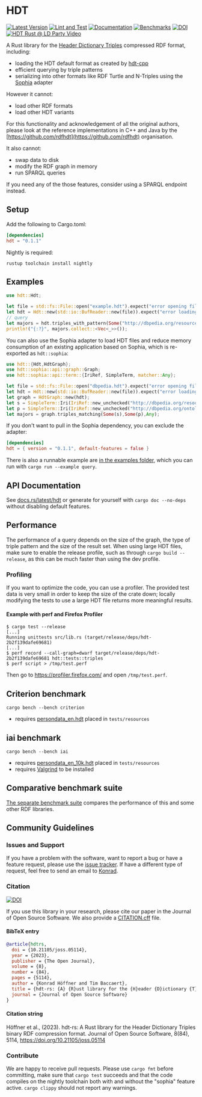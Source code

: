 # HDT

[![Latest Version](https://img.shields.io/crates/v/hdt.svg)](https://crates.io/crates/hdt)
[![Lint and Test](https://github.com/konradhoeffner/hdt/actions/workflows/lint_and_test.yml/badge.svg)](https://github.com/konradhoeffner/hdt/actions/workflows/lint_and_test.yml)
[![Documentation](https://docs.rs/hdt/badge.svg)](https://docs.rs/hdt/)
[![Benchmarks](https://img.shields.io/badge/Benchmarks--x.svg?style=social)](https://github.com/KonradHoeffner/hdt_benchmark/blob/master/benchmark_results.ipynb)
[![DOI](https://joss.theoj.org/papers/10.21105/joss.05114/status.svg)](https://doi.org/10.21105/joss.05114)
[![HDT Rust @ LD Party Video](https://img.shields.io/badge/video-8A2BE2)](https://www.youtube.com/watch?v=R-S0o_UwPMk)


A Rust library for the [Header Dictionary Triples](https://www.rdfhdt.org/) compressed RDF format, including:

* loading the HDT default format as created by [hdt-cpp](https://github.com/rdfhdt/hdt-cpp)
* efficient querying by triple patterns
* serializing into other formats like RDF Turtle and N-Triples using the [Sophia](https://crates.io/crates/sophia) adapter

However it cannot:

* load other RDF formats
* load other HDT variants

For this functionality and acknowledgement of all the original authors, please look at the reference implementations in C++ and Java by the [https://github.com/rdfhdt](https://github.com/rdfhdt) organisation.

It also cannot:

* swap data to disk
* modify the RDF graph in memory
* run SPARQL queries

If you need any of the those features, consider using a SPARQL endpoint instead.

## Setup
Add the following to Cargo.toml:

```toml
[dependencies]
hdt = "0.1.1"
```

Nightly is required:

    rustup toolchain install nightly

## Examples

```rust
use hdt::Hdt;

let file = std::fs::File::open("example.hdt").expect("error opening file");
let hdt = Hdt::new(std::io::BufReader::new(file)).expect("error loading HDT");
// query
let majors = hdt.triples_with_pattern(Some("http://dbpedia.org/resource/Leipzig"), Some("http://dbpedia.org/ontology/major"),None);
println!("{:?}", majors.collect::<Vec<_>>());
```

You can also use the Sophia adapter to load HDT files and reduce memory consumption of an existing application based on Sophia, which is re-exported as `hdt::sophia`:

```rust
use hdt::{Hdt,HdtGraph};
use hdt::sophia::api::graph::Graph;
use hdt::sophia::api::term::{IriRef, SimpleTerm, matcher::Any};

let file = std::fs::File::open("dbpedia.hdt").expect("error opening file");
let hdt = Hdt::new(std::io::BufReader::new(file)).expect("error loading HDT");
let graph = HdtGraph::new(hdt);
let s = SimpleTerm::Iri(IriRef::new_unchecked("http://dbpedia.org/resource/Leipzig".into()));
let p = SimpleTerm::Iri(IriRef::new_unchecked("http://dbpedia.org/ontology/major".into()));
let majors = graph.triples_matching(Some(s),Some(p),Any);
```

If you don't want to pull in the Sophia dependency, you can exclude the adapter:

```toml
[dependencies]
hdt = { version = "0.1.1", default-features = false }
```

There is also a runnable example are [in the examples folder](https://github.com/KonradHoeffner/hdt/tree/main/examples), which you can run with `cargo run --example query`.

## API Documentation

See [docs.rs/latest/hdt](https://docs.rs/hdt) or generate for yourself with `cargo doc --no-deps` without disabling default features.

## Performance
The performance of a query depends on the size of the graph, the type of triple pattern and the size of the result set.
When using large HDT files, make sure to enable the release profile, such as through `cargo build --release`, as this can be much faster than using the dev profile.

### Profiling
If you want to optimize the code, you can use a profiler.
The provided test data is very small in order to keep the size of the crate down; locally modifying the tests to use a large HDT file returns more meaningful results.

#### Example with perf and Firefox Profiler

    $ cargo test --release
    [...]
    Running unittests src/lib.rs (target/release/deps/hdt-2b2f139dafe69681)
    [...]
    $ perf record --call-graph=dwarf target/release/deps/hdt-2b2f139dafe69681 hdt::tests::triples
    $ perf script > /tmp/test.perf

Then go to <https://profiler.firefox.com/> and open `/tmp/test.perf`.

## Criterion benchmark

    cargo bench --bench criterion

* requires [persondata\_en.hdt](https://github.com/KonradHoeffner/hdt/releases/download/benchmarkdata/persondata_en.hdt.bz2) placed in `tests/resources`

## iai benchmark

    cargo bench --bench iai

* requires [persondata\_en\_10k.hdt](https://github.com/KonradHoeffner/hdt/releases/download/benchmarkdata/persondata_en_10k.hdt.bz2) placed in `tests/resources`
* requires [Valgrind](https://valgrind.org/) to be installed

## Comparative benchmark suite

[The separate benchmark suite](https://github.com/KonradHoeffner/hdt_benchmark/blob/master/benchmark_results.ipynb) compares the performance of this and some other RDF libraries.

## Community Guidelines

### Issues and Support
If you have a problem with the software, want to report a bug or have a feature request, please use the [issue tracker](https://github.com/KonradHoeffner/hdt/issues).
If have a different type of request, feel free to send an email to [Konrad](mailto:konrad.hoeffner@uni-leipzig.de).

### Citation

[![DOI](https://joss.theoj.org/papers/10.21105/joss.05114/status.svg)](https://doi.org/10.21105/joss.05114)

If you use this library in your research, please cite our paper in the Journal of Open Source Software.
We also provide a [CITATION.cff](./CITATION.cff) file.

#### BibTeX entry

```bibtex
@article{hdtrs,
  doi = {10.21105/joss.05114},
  year = {2023},
  publisher = {The Open Journal},
  volume = {8},
  number = {84},
  pages = {5114},
  author = {Konrad Höffner and Tim Baccaert},
  title = {hdt-rs: {A} {R}ust library for the {H}eader {D}ictionary {T}riples binary {RDF} compression format},
  journal = {Journal of Open Source Software}
}
```

#### Citation string

Höffner et al., (2023). hdt-rs: A Rust library for the Header Dictionary Triples binary RDF compression format. Journal of Open Source Software, 8(84), 5114, https://doi.org/10.21105/joss.05114

### Contribute
We are happy to receive pull requests.
Please use `cargo fmt` before committing, make sure that `cargo test` succeeds and that the code compiles on the nightly toolchain both with and without the "sophia" feature active.
`cargo clippy` should not report any warnings.
